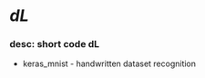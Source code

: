 # _dL_
<h3>desc: short code dL</h3>
<ul>
  <li> keras_mnist - handwritten dataset recognition </li>
</ul>  
